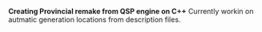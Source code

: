 **Creating Provincial remake from QSP engine on C++**
Currently workin on autmatic generation locations from description files.
